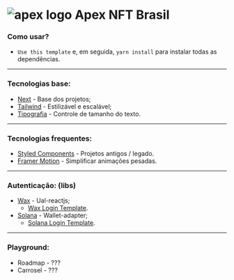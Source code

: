# ![apex logo](https://user-images.githubusercontent.com/86065449/148241360-112ce839-93a7-4c06-8e20-c15ec80391a5.png) Apex NFT Brasil </div>

### Como usar? 
- `Use this template` e, em seguida, `yarn install` para instalar todas as dependências.

-----------------------------------------------------------------------------------------------

### Tecnologias base:
- [Next](https://nextjs.org/) - Base dos projetos;
- [Tailwind](https://tailwindcss.com/docs/installation) - Estilizável e escalável;
- [Tipografia](https://utopia.fyi/type/calculator/?c=320,16,1.125,1800,20,1.25,6,3,&s=0.75|0.5|0.25,1.5|2|3|4|6,s-l) - Controle de tamanho do texto.

-----------------------------------------------------------------------------------------------

### Tecnologias frequentes: 
- [Styled Components](https://styled-components.com/) - Projetos antigos / legado.
- [Framer Motion](https://www.framer.com/docs/) - Simplificar animações pesadas.

-----------------------------------------------------------------------------------------------

### Autenticação: (libs)
- [Wax](https://github.com/EOSIO/ual-reactjs-renderer) - Ual-reactjs;
  - [Wax Login Template](https://github.com/Apex-Brasil/wax-wallet-template).
- [Solana](https://github.com/solana-labs/wallet-adapter) - Wallet-adapter;
  - [Solana Login Template](https://github.com/Apex-Brasil/sol-wallet-template).

-----------------------------------------------------------------------------------------------

### Playground:
- Roadmap - ??? 
- Carrosel - ???
